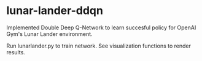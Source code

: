# lunar-lander-ddqn
Implemented Double Deep Q-Network to learn succesful policy for OpenAI Gym's Lunar Lander environment.

Run lunarlander.py to train network. See visualization functions to render results.
